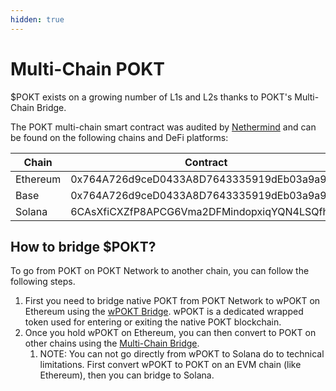 ```yaml
---
hidden: true
---
```


# Multi-Chain POKT

$POKT exists on a growing number of L1s and L2s thanks to POKT's Multi-Chain Bridge.

The POKT multi-chain smart contract was audited by [Nethermind](https://github.com/pokt-network/pocket-contracts/blob/cb4b5bb7a7bc9c24e63ddde66f7914185f0b4295/audits/NM0245\_XPOKT.pdf) and can be found on the following chains and DeFi platforms:

<table><thead><tr><th width="133">Chain</th><th width="246">Contract</th><th>Official Liquidity Pools</th></tr></thead><tbody><tr><td>Ethereum</td><td>0x764A726d9ceD0433A8D7643335919dEb03a9a935</td><td><a href="https://app.uniswap.org/explore/pools/ethereum/0x2979E18a7C2086192dB05B97cE180A3647402595">https://app.uniswap.org/explore/pools/ethereum/0x2979E18a7C2086192dB05B97cE180A3647402595</a></td></tr><tr><td>Base</td><td>0x764A726d9ceD0433A8D7643335919dEb03a9a935</td><td></td></tr><tr><td>Solana</td><td>6CAsXfiCXZfP8APCG6Vma2DFMindopxiqYQN4LSQfhoC</td><td></td></tr></tbody></table>

## How to bridge $POKT?

To go from POKT on POKT Network to another chain, you can follow the following steps.

1. First you need to bridge native POKT from POKT Network to wPOKT on Ethereum using the [wPOKT Bridge](../../usdpokt-token/bridging/wrapped-pokt-wpokt/wrapping-walkthrough.md). wPOKT is a dedicated wrapped token used for entering or exiting the native POKT blockchain.
2. Once you hold wPOKT on Ethereum, you can then convert to POKT on other chains using the [Multi-Chain Bridge](https://bridge.pokt.network).
   1. NOTE: You can not go directly from wPOKT to Solana do to technical limitations. First convert wPOKT to POKT on an EVM chain (like Ethereum), then you can bridge to Solana.
